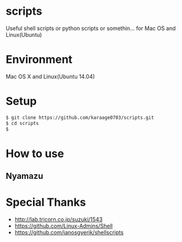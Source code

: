 # scripts
Useful shell scripts or python scripts or somethin... for Mac OS and Linux(Ubuntu)


# Environment
Mac OS X and Linux(Ubuntu 14.04)


# Setup
```sh
$ git clone https://github.com/karaage0703/scripts.git
$ cd scripts
$ 
```

# How to use
## Nyamazu




# Special Thanks
- http://lab.tricorn.co.jp/suzuki/1543
- https://github.com/Linux-Admins/Shell
- https://github.com/janosgyerik/shellscripts
